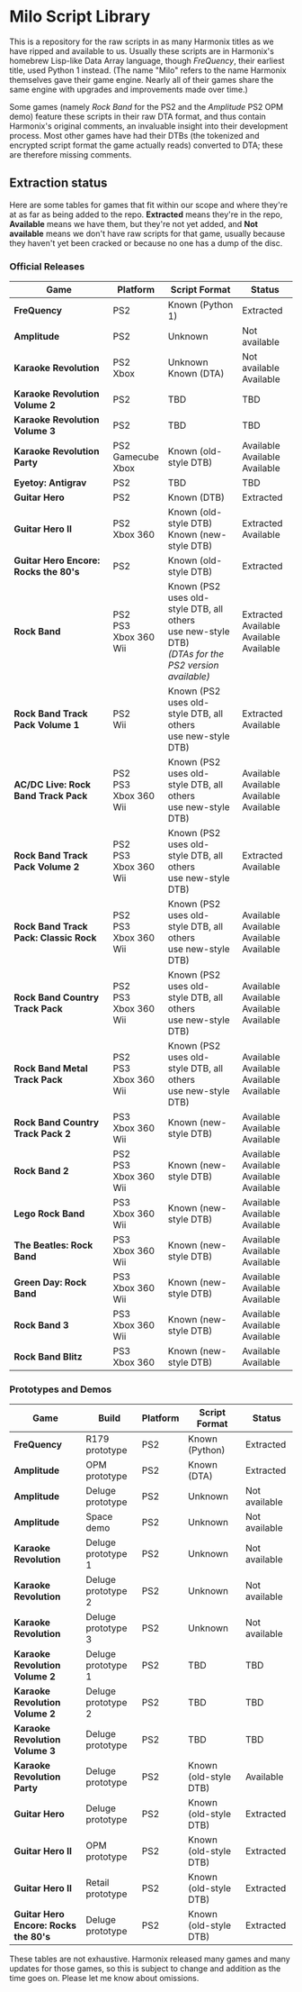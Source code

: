 # Milo Script Library

This is a repository for the raw scripts in as many Harmonix titles as we have ripped and available to us. Usually these scripts are in Harmonix's homebrew Lisp-like Data Array language, though *FreQuency*, their earliest title, used Python 1 instead. (The name "Milo" refers to the name Harmonix themselves gave their game engine. Nearly all of their games share the same engine with upgrades and improvements made over time.)

Some games (namely *Rock Band* for the PS2 and the *Amplitude* PS2 OPM demo) feature these scripts in their raw DTA format, and thus contain Harmonix's original comments, an invaluable insight into their development process. Most other games have had their DTBs (the tokenized and encrypted script format the game actually reads) converted to DTA; these are therefore missing comments.

## Extraction status
Here are some tables for games that fit within our scope and where they're at as far as being added to the repo. **Extracted** means they're in the repo, **Available** means we have them, but they're not yet added, and **Not available** means we don't have raw scripts for that game, usually because they haven't yet been cracked or because no one has a dump of the disc.

### Official Releases
| Game | Platform | Script Format | Status |
| ---- | -------- | ------------- | ------ |
| **FreQuency** | PS2 | Known (Python 1) | Extracted |
| **Amplitude** | PS2 | Unknown | Not available |
| **Karaoke Revolution** | PS2<br>Xbox | Unknown<br>Known (DTA) | Not available<br>Available |
| **Karaoke Revolution Volume 2** | PS2 | TBD | TBD |
| **Karaoke Revolution Volume 3** | PS2 | TBD | TBD |
| **Karaoke Revolution Party** | PS2<br>Gamecube<br>Xbox | Known (old-style DTB) | Available<br>Available<br>Available |
| **Eyetoy: Antigrav** | PS2 | TBD | TBD |
| **Guitar Hero** | PS2 | Known (DTB) | Extracted |
| **Guitar Hero II** | PS2<br>Xbox 360 | Known (old-style DTB)<br>Known (new-style DTB) | Extracted<br>Available |
| **Guitar Hero Encore: Rocks the 80's** | PS2 | Known (old-style DTB) | Extracted |
| **Rock Band** | PS2<br>PS3<br>Xbox 360<br>Wii | Known (PS2 uses old-<br>style DTB, all others<br>use new-style DTB)<br>*(DTAs for the<br>PS2 version available)* | Extracted<br>Available<br>Available<br>Available |
| **Rock Band Track Pack Volume 1** | PS2<br>Wii | Known (PS2 uses old-<br>style DTB, all others<br>use new-style DTB) | Extracted<br>Available |
| **AC/DC Live: Rock Band Track Pack** | PS2<br>PS3<br>Xbox 360<br>Wii | Known (PS2 uses old-<br>style DTB, all others<br>use new-style DTB) | Available<br>Available<br>Available<br>Available |
| **Rock Band Track Pack Volume 2** | PS2<br>PS3<br>Xbox 360<br>Wii | Known (PS2 uses old-<br>style DTB, all others<br>use new-style DTB) | Extracted<br>Available |
| **Rock Band Track Pack: Classic Rock** | PS2<br>PS3<br>Xbox 360<br>Wii | Known (PS2 uses old-<br>style DTB, all others<br>use new-style DTB) | Available<br>Available<br>Available<br>Available |
| **Rock Band Country Track Pack** | PS2<br>PS3<br>Xbox 360<br>Wii | Known (PS2 uses old-<br>style DTB, all others<br>use new-style DTB) | Available<br>Available<br>Available<br>Available |
| **Rock Band Metal Track Pack** | PS2<br>PS3<br>Xbox 360<br>Wii | Known (PS2 uses old-<br>style DTB, all others<br>use new-style DTB) | Available<br>Available<br>Available<br>Available |
| **Rock Band Country Track Pack 2** | PS3<br>Xbox 360<br>Wii | Known (new-style DTB) | Available<br>Available<br>Available |
| **Rock Band 2** | PS2<br>PS3<br>Xbox 360<br>Wii | Known (new-style DTB) | Available<br>Available<br>Available<br>Available |
| **Lego Rock Band** | PS3<br>Xbox 360<br>Wii | Known (new-style DTB) | Available<br>Available<br>Available |
| **The Beatles: Rock Band** | PS3<br>Xbox 360<br>Wii | Known (new-style DTB) | Available<br>Available<br>Available |
| **Green Day: Rock Band** | PS3<br>Xbox 360<br>Wii | Known (new-style DTB) | Available<br>Available<br>Available |
| **Rock Band 3** | PS3<br>Xbox 360<br>Wii | Known (new-style DTB) | Available<br>Available<br>Available |
| **Rock Band Blitz** | PS3<br>Xbox 360 | Known (new-style DTB) | Available<br>Available |

### Prototypes and Demos
| Game | Build | Platform | Script Format | Status |
| ---- | ----- | -------- | ------------- | ------ |
| **FreQuency** | R179 prototype | PS2 | Known (Python) | Extracted |
| **Amplitude** | OPM prototype | PS2 | Known (DTA) | Extracted |
| **Amplitude** | Deluge prototype | PS2 | Unknown | Not available |
| **Amplitude** | Space demo | PS2 | Unknown | Not available |
| **Karaoke Revolution** | Deluge prototype 1 | PS2 | Unknown | Not available |
| **Karaoke Revolution** | Deluge prototype 2 | PS2 | Unknown | Not available |
| **Karaoke Revolution** | Deluge prototype 3 | PS2 | Unknown | Not available |
| **Karaoke Revolution Volume 2** | Deluge prototype 1 | PS2 | TBD | TBD |
| **Karaoke Revolution Volume 2** | Deluge prototype 2 | PS2 | TBD | TBD |
| **Karaoke Revolution Volume 3** | Deluge prototype | PS2 | TBD | TBD |
| **Karaoke Revolution Party** | Deluge prototype | PS2 | Known (old-style DTB) | Available |
| **Guitar Hero** | Deluge prototype | PS2 | Known (old-style DTB) | Extracted |
| **Guitar Hero II** | OPM prototype | PS2 | Known (old-style DTB) | Extracted |
| **Guitar Hero II** | Retail prototype | PS2 | Known (old-style DTB) | Extracted |
| **Guitar Hero Encore: Rocks the 80's** | Deluge prototype | PS2 | Known (old-style DTB) | Extracted |

These tables are not exhaustive. Harmonix released many games and many updates for those games, so this is subject to change and addition as the time goes on. Please let me know about omissions.